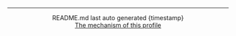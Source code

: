 <hr>
<div align="center">
README.md last auto generated {timestamp}
<br>
<a href="https://parikhaleghi.ir" target="_blank">The mechanism of this profile</a>
</div>